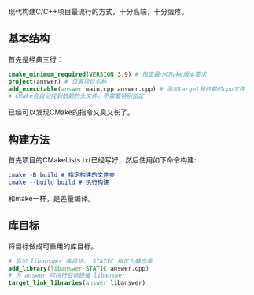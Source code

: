 现代构建C/C++项目最流行的方式，十分高端，十分蛋疼。

## 基本结构
首先是经典三行：

```CMake
cmake_minimum_required(VERSION 3.9) # 指定最小CMake版本要求
project(answer) # 设置项目名称
add_executable(answer main.cpp answer.cpp) # 添加target和依赖的cpp文件
# CMake会自动找到依赖的头文件，不需要特别指定
```

已经可以发现CMake的指令又臭又长了。

## 构建方法
首先项目的CMakeLists.txt已经写好，然后使用如下命令构建:

```CMake
cmake -B build # 指定构建的文件夹
cmake --build build # 执行构建
```

和make一样，是差量编译。

## 库目标
将目标做成可重用的库目标。
```CMake
# 添加 libanswer 库目标， STATIC 指定为静态库
add_library(libanswer STATIC answer.cpp)
# 为 answer 可执行目标链接 libanswer
target_link_libraries(answer libanswer)
```

